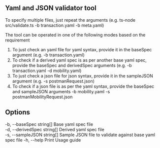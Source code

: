 ## Yaml and JSON validator tool

To specify multiple files, just repeat the arguments (e.g. ts-node src/validate.ts -b transaction.yaml -b meta.yaml)

The tool can be operated in one of the following modes based on the requirement

1. To just check an yaml file for yaml syntax, provide it in the baseSpec argument (e.g. -b transaction.yaml)
2. To check if a derived yaml spec is as per another base yaml spec, provide the baseSpec and derivedSpec arguments (e.g. -b transaction.yaml -d mobility.yaml)
3. To just check a json file for json syntax, provide it in the sampleJSON argument (e.g. -s postmanRequest.json)
4. To check if a json file is as per the yaml syntax, provide the baseSpec and sampleJSON arguments -b mobility.yaml -s postmanMobilityRequest.json

## Options

-b, --baseSpec string[] Base yaml spec file  
-d, --derivedSpec string[] Derived yaml spec file  
-s, --sampleJSON string[] Sample JSON file to validate against base yaml spec file
-h, --help Print Usage guide
